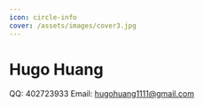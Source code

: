 ```yaml
---
icon: circle-info
cover: /assets/images/cover3.jpg
---
```


# Hugo Huang

QQ: 402723933
Email: hugohuang1111@gmail.com
